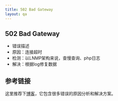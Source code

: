 ```yaml
---
title: 502 Bad Gateway
layout: qa
---
```



## 502 Bad Gateway

* 错误描述
* 原因：连接超时
* 检测：以LNMP架构来说，查慢查询、php日志
* 解决：根据log修复数据


## 参考链接

这里推荐下[博客](https://airbrake.io/blog/category/http-errors)，它包含很多错误的原因分析和解决方案。